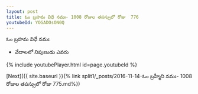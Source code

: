 ```yaml
---
layout: post
title: ఓం బ్రహమ విధే నమః- 1008 రోజుల తపస్సులో రోజు  776
youtubeId: YOGADOsON0Q
---
```

 
 
 ఓం బ్రహమ విధే నమః  
 
 -  వేదాలలో నిపుణుడు ఎవరు 
 
  
 
  
 
 
 
 
 
 


{% include youtubePlayer.html id=page.youtubeId %}
 
[Next]({{ site.baseurl }}{% link  split1/_posts/2016-11-14-ఓం బ్రహ్మీని నమః- 1008 రోజుల తపస్సులో రోజు  775.md%})
 
